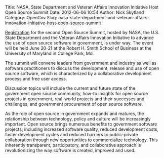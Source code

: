 Title: NASA, State Department and Veteran Affairs Innovation Initiative Host Open Source Summit
Date: 2012-06-06 10:54
Author: Nick Skytland
Category: OpenGov
Slug: nasa-state-department-and-veteran-affairs-innovation-initiative-host-open-source-summit

[Registration][] for the second Open Source Summit, hosted by NASA, the
U.S. State Department and the Veteran Affairs Innovation Initiative to
advance the use of open source software in government, is under way. The
event will be held June 20-21 at the Robert H. Smith School of Business
at the University of Maryland in College Park, Md.

The summit will convene leaders from government and industry as well as
software practitioners to discuss the development, release and use of
open source software, which is characterized by a collaborative
development process and free user access.

Discussion topics will include the current and future state of the
government open source community, how-to insights for open source
projects in government, real-world projects and their successes and
challenges, and government procurement of open source software.

As the role of open source in government expands and matures, the
relationship between technology, policy and culture will be increasingly
important. Open source brings numerous benefits to government software
projects, including increased software quality, reduced development
costs, faster development cycles and reduced barriers to public-private
collaboration through new opportunities to commercialize technology.
This inherently transparent, participatory, and collaborative approach
is revolutionizing the way software is created, improved and used.

  [Registration]: http://open.nasa.gov/summit
